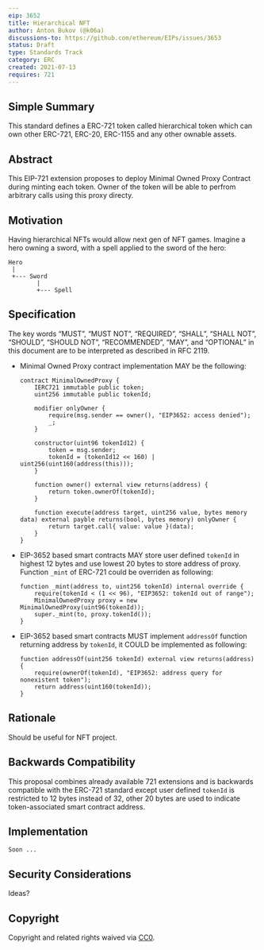 ```yaml
---
eip: 3652
title: Hierarchical NFT
author: Anton Bukov (@k06a)
discussions-to: https://github.com/ethereum/EIPs/issues/3653
status: Draft
type: Standards Track
category: ERC
created: 2021-07-13
requires: 721
---
```


## Simple Summary

This standard defines a ERC-721 token called hierarchical token which can own other ERC-721, ERC-20, ERC-1155 and any other ownable assets.

## Abstract

This EIP-721 extension proposes to deploy Minimal Owned Proxy Contract during minting each token. Owner of the token will be able to perfrom arbitrary calls using this proxy directy.

## Motivation

Having hierarchical NFTs would allow next gen of NFT games. Imagine a hero owning a sword, with a spell applied to the sword of the hero:
```
Hero
 |
 +--- Sword
        |
        +--- Spell
```

## Specification

The key words “MUST”, “MUST NOT”, “REQUIRED”, “SHALL”, “SHALL NOT”, “SHOULD”, “SHOULD NOT”, “RECOMMENDED”, “MAY”, and “OPTIONAL” in this document are to be interpreted as described in RFC 2119.

- Minimal Owned Proxy contract implementation MAY be the following:

    ```solidity
    contract MinimalOwnedProxy {
        IERC721 immutable public token;
        uint256 immutable public tokenId;

        modifier onlyOwner {
            require(msg.sender == owner(), "EIP3652: access denied");
            _;
        }

        constructor(uint96 tokenId12) {
            token = msg.sender;
            tokenId = (tokenId12 << 160) | uint256(uint160(address(this)));
        }

        function owner() external view returns(address) {
            return token.ownerOf(tokenId);
        }

        function execute(address target, uint256 value, bytes memory data) external payble returns(bool, bytes memory) onlyOwner {
            return target.call{ value: value }(data);
        }
    }
    ```

- EIP-3652 based smart contracts MAY store user defined `tokenId` in highest 12 bytes and use lowest 20 bytes to store address of proxy. Function `_mint` of ERC-721 could be overriden as following:

    ```solidity
    function _mint(address to, uint256 tokenId) internal override {
        require(tokenId < (1 << 96), "EIP3652: tokenId out of range");
        MinimalOwnedProxy proxy = new MinimalOwnedProxy(uint96(tokenId));
        super._mint(to, proxy.tokenId());
    }
    ```

- EIP-3652 based smart contracts MUST implement `addressOf` function returning address by `tokenId`, it COULD be implemented as following:

    ```solidity
    function addressOf(uint256 tokenId) external view returns(address) {
        require(ownerOf(tokenId), "EIP3652: address query for nonexistent token");
        return address(uint160(tokenId));
    }
    ```

## Rationale

Should be useful for NFT project.

## Backwards Compatibility

This proposal combines already available 721 extensions and is backwards compatible with the ERC-721 standard except user defined `tokenId` is restricted to 12 bytes instead of 32, other 20 bytes are used to indicate token-associated smart contract address.

## Implementation

```
Soon ...
```

## Security Considerations

Ideas?

## Copyright

Copyright and related rights waived via [CC0](https://creativecommons.org/publicdomain/zero/1.0/).
